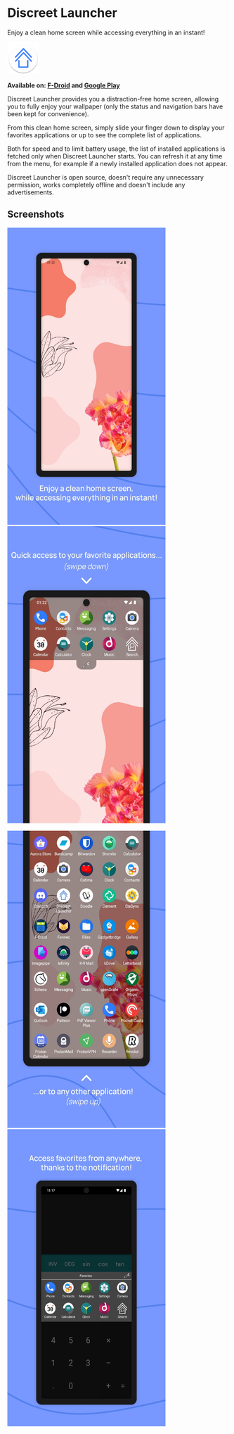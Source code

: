 # Discreet Launcher

Enjoy a clean home screen while accessing everything in an instant!

![ApplicationIcon](app/src/main/res/mipmap-hdpi/ic_launcher_round.png)

**Available on: [F-Droid](https://f-droid.org/en/packages/com.vincent_falzon.discreetlauncher) and [Google Play](https://play.google.com/store/apps/details?id=com.vincent_falzon.discreetlauncher)**

Discreet Launcher provides you a distraction-free home screen, allowing you to fully enjoy your
wallpaper (only the status and navigation bars have been kept for convenience).

From this clean home screen, simply slide your finger down to display your favorites applications
or up to see the complete list of applications.

Both for speed and to limit battery usage, the list of installed applications is fetched only when
Discreet Launcher starts. You can refresh it at any time from the menu, for example if a newly
installed application does not appear.

Discreet Launcher is open source, doesn't require any unnecessary permission, works completely
offline and doesn't include any advertisements.

## Screenshots

<img src="fastlane/metadata/android/en-US/images/phoneScreenshots/1.jpg" width="360" height="675"><img src="fastlane/metadata/android/en-US/images/phoneScreenshots/2.jpg" width="360" height="675">

<img src="fastlane/metadata/android/en-US/images/phoneScreenshots/3.jpg" width="360" height="675"><img src="fastlane/metadata/android/en-US/images/phoneScreenshots/4.jpg" width="360" height="675">
